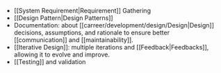 - [[System Requirement|Requirement]] Gathering
- [[Design Pattern|Design Patterns]]
- Documentation: about [[carreer/development/design/Design|Design]] decisions, assumptions, and rationale to ensure better [[communication]] and [[maintainability]].
- [[Iterative Design]]: multiple iterations and [[Feedback|Feedbacks]], allowing it to evolve and improve.
- [[Testing]] and validation
